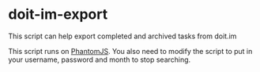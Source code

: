 # doit-im-export

This script can help export completed and archived tasks from doit.im

This script runs on [PhantomJS](http://phantomjs.org/).
You also need to modify the script to put in your username, password and month to stop searching.

